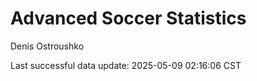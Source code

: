 # Advanced Soccer Statistics
Denis Ostroushko

<!-- gfm -->

Last successful data update: 2025-05-09 02:16:06 CST
